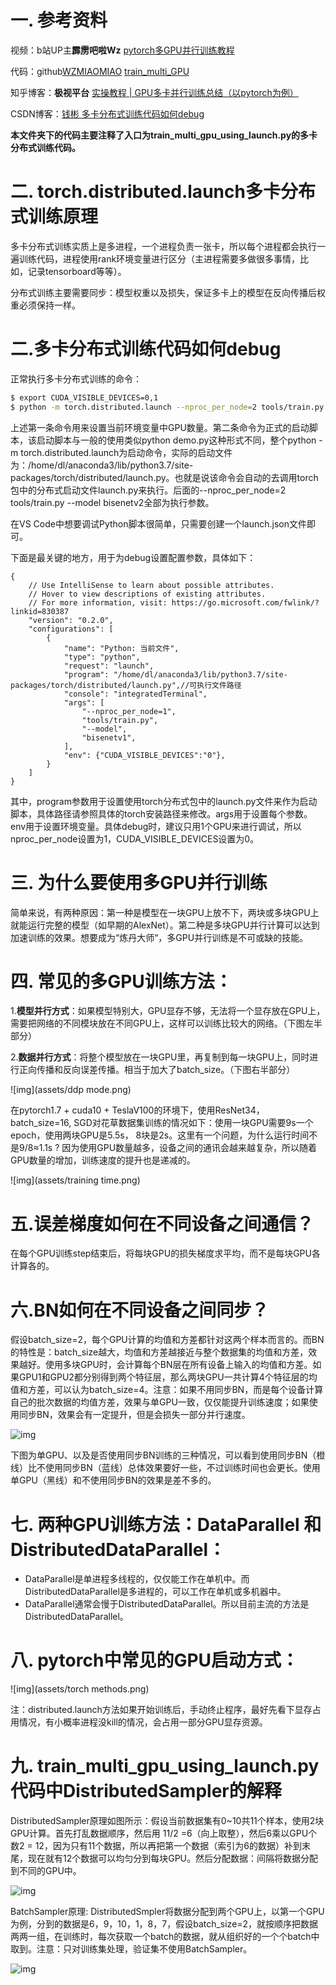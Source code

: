 # 一. 参考资料

视频：b站UP主**霹雳吧啦Wz**                                 [pytorch多GPU并行训练教程](https://www.bilibili.com/video/BV1yt4y1e7sZ/?spm_id_from=333.999.0.0&vd_source=2fa3840975cc19817a9a15ddf8a1a81b)

代码：github[WZMIAOMIAO](https://github.com/WZMIAOMIAO/deep-learning-for-image-processing/commits?author=WZMIAOMIAO)                                [train_multi_GPU](https://github.com/WZMIAOMIAO/deep-learning-for-image-processing/tree/master/pytorch_classification/train_multi_GPU)

知乎博客：**极视平台**  					         [实操教程 | GPU多卡并行训练总结（以pytorch为例）](https://zhuanlan.zhihu.com/p/403339155)

CSDN博客：[钱彬 ](https://qianbin.blog.csdn.net/)                                                  [多卡分布式训练代码如何debug](https://blog.csdn.net/qianbin3200896/article/details/108182504)

**本文件夹下的代码主要注释了入口为train_multi_gpu_using_launch.py的多卡分布式训练代码。**

# 二. torch.distributed.launch多卡分布式训练原理

多卡分布式训练实质上是多进程，一个进程负责一张卡，所以每个进程都会执行一遍训练代码，进程使用rank环境变量进行区分（主进程需要多做很多事情，比如，记录tensorboard等等）。

分布式训练主要需要同步：模型权重以及损失，保证多卡上的模型在反向传播后权重必须保持一样。

# 二.多卡分布式训练代码如何debug

正常执行多卡分布式训练的命令：

```bash
$ export CUDA_VISIBLE_DEVICES=0,1
$ python -m torch.distributed.launch --nproc_per_node=2 tools/train.py --model bisenetv2
```

上述第一条命令用来设置当前环境变量中GPU数量。第二条命令为正式的启动脚本，该启动脚本与一般的使用类似python demo.py这种形式不同，整个python -m torch.distributed.launch为启动命令，实际的启动文件为：/home/dl/anaconda3/lib/python3.7/site-packages/torch/distributed/launch.py。也就是说该命令会自动的去调用torch包中的分布式启动文件launch.py来执行。后面的--nproc_per_node=2 tools/train.py --model bisenetv2全部为执行参数。

在VS Code中想要调试Python脚本很简单，只需要创建一个launch.json文件即可。

下面是最关键的地方，用于为debug设置配置参数，具体如下：

    {
        // Use IntelliSense to learn about possible attributes.
        // Hover to view descriptions of existing attributes.
        // For more information, visit: https://go.microsoft.com/fwlink/?linkid=830387
        "version": "0.2.0",
        "configurations": [ 
            {
                "name": "Python: 当前文件",
                "type": "python",
                "request": "launch",
                "program": "/home/dl/anaconda3/lib/python3.7/site-packages/torch/distributed/launch.py",//可执行文件路径
                "console": "integratedTerminal",
                "args": [
                    "--nproc_per_node=1",
                    "tools/train.py",
                    "--model",
                    "bisenetv1",
                ],
                "env": {"CUDA_VISIBLE_DEVICES":"0"},
            }
        ]
    }
其中，program参数用于设置使用torch分布式包中的launch.py文件来作为启动脚本，具体路径请参照具体的torch安装路径来修改。args用于设置每个参数。env用于设置环境变量。具体debug时，建议只用1个GPU来进行调试，所以nproc_per_node设置为1，CUDA_VISIBLE_DEVICES设置为0。

# 三. **为什么要使用多GPU并行训练**

简单来说，有两种原因：第一种是模型在一块GPU上放不下，两块或多块GPU上就能运行完整的模型（如早期的AlexNet）。第二种是多块GPU并行计算可以达到加速训练的效果。想要成为“炼丹大师“，多GPU并行训练是不可或缺的技能。

# 四. **常见的多GPU训练方法：**

1.**模型并行方式**：如果模型特别大，GPU显存不够，无法将一个显存放在GPU上，需要把网络的不同模块放在不同GPU上，这样可以训练比较大的网络。（下图左半部分）

2.**数据并行方式**：将整个模型放在一块GPU里，再复制到每一块GPU上，同时进行正向传播和反向误差传播。相当于加大了batch_size。（下图右半部分）

![img](assets/ddp mode.png)

在pytorch1.7 + cuda10 + TeslaV100的环境下，使用ResNet34，batch_size=16, SGD对花草数据集训练的情况如下：使用一块GPU需要9s一个epoch，使用两块GPU是5.5s， 8块是2s。这里有一个问题，为什么运行时间不是9/8≈1.1s ? 因为使用GPU数量越多，设备之间的通讯会越来越复杂，所以随着GPU数量的增加，训练速度的提升也是递减的。

![img](assets/training time.png)

# 五.**误差梯度如何在不同设备之间通信？**

在每个GPU训练step结束后，将每块GPU的损失梯度求平均，而不是每块GPU各计算各的。

# 六.**BN如何在不同设备之间同步？**

假设batch_size=2，每个GPU计算的均值和方差都针对这两个样本而言的。而BN的特性是：batch_size越大，均值和方差越接近与整个数据集的均值和方差，效果越好。使用多块GPU时，会计算每个BN层在所有设备上输入的均值和方差。如果GPU1和GPU2都分别得到两个特征层，那么两块GPU一共计算4个特征层的均值和方差，可以认为batch_size=4。注意：如果不用同步BN，而是每个设备计算自己的批次数据的均值方差，效果与单GPU一致，仅仅能提升训练速度；如果使用同步BN，效果会有一定提升，但是会损失一部分并行速度。

![img](assets/bn.png)

下图为单GPU、以及是否使用同步BN训练的三种情况，可以看到使用同步BN（橙线）比不使用同步BN（蓝线）总体效果要好一些，不过训练时间也会更长。使用单GPU（黑线）和不使用同步BN的效果是差不多的。

# 七. **两种GPU训练方法：DataParallel 和 DistributedDataParallel：**

- DataParallel是单进程多线程的，仅仅能工作在单机中。而DistributedDataParallel是多进程的，可以工作在单机或多机器中。
- DataParallel通常会慢于DistributedDataParallel。所以目前主流的方法是DistributedDataParallel。

# 八.  **pytorch中常见的GPU启动方式：**

![img](assets/torch methods.png)

注：distributed.launch方法如果开始训练后，手动终止程序，最好先看下显存占用情况，有小概率进程没kill的情况，会占用一部分GPU显存资源。

# 九. train_multi_gpu_using_launch.py代码中DistributedSampler的解释

DistributedSampler原理如图所示：假设当前数据集有0~10共11个样本，使用2块GPU计算。首先打乱数据顺序，然后用 11/2 =6（向上取整），然后6乘以GPU个数2 = 12，因为只有11个数据，所以再把第一个数据（索引为6的数据）补到末尾，现在就有12个数据可以均匀分到每块GPU。然后分配数据：间隔将数据分配到不同的GPU中。

![img](assets/sampler.png)

BatchSampler原理: DistributedSmpler将数据分配到两个GPU上，以第一个GPU为例，分到的数据是6，9，10，1，8，7，假设batch_size=2，就按顺序把数据两两一组，在训练时，每次获取一个batch的数据，就从组织好的一个个batch中取到。注意：只对训练集处理，验证集不使用BatchSampler。

![img](assets/sampler2.png)

